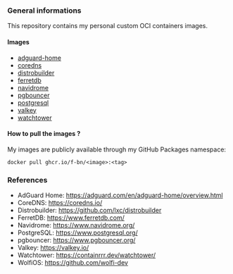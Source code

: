 ### General informations

This repository contains my personal custom OCI containers images.

#### Images

- [adguard-home](./adguard-home/)
- [coredns](./coredns/)
- [distrobuilder](./distrobuilder/)
- [ferretdb](./ferretdb/)
- [navidrome](./navidrome/)
- [pgbouncer](./pgbouncer/)
- [postgresql](./postgresql/)
- [valkey](./valkey/)
- [watchtower](./watchtower/)

#### How to pull the images ?

My images are publicly available through my GitHub Packages namespace:

```shell
docker pull ghcr.io/f-bn/<image>:<tag>
```

### References

- AdGuard Home: https://adguard.com/en/adguard-home/overview.html
- CoreDNS: https://coredns.io/
- Distrobuilder: https://github.com/lxc/distrobuilder
- FerretDB: https://www.ferretdb.com/
- Navidrome: https://www.navidrome.org/
- PostgreSQL: https://www.postgresql.org/
- pgbouncer: https://www.pgbouncer.org/
- Valkey: https://valkey.io/
- Watchtower: https://containrrr.dev/watchtower/
- WolfiOS: https://github.com/wolfi-dev
